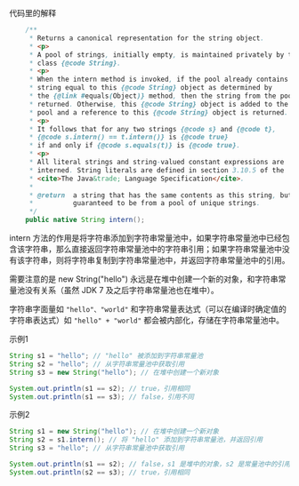 

代码里的解释
```java
    /**
     * Returns a canonical representation for the string object.
     * <p>
     * A pool of strings, initially empty, is maintained privately by the
     * class {@code String}.
     * <p>
     * When the intern method is invoked, if the pool already contains a
     * string equal to this {@code String} object as determined by
     * the {@link #equals(Object)} method, then the string from the pool is
     * returned. Otherwise, this {@code String} object is added to the
     * pool and a reference to this {@code String} object is returned.
     * <p>
     * It follows that for any two strings {@code s} and {@code t},
     * {@code s.intern() == t.intern()} is {@code true}
     * if and only if {@code s.equals(t)} is {@code true}.
     * <p>
     * All literal strings and string-valued constant expressions are
     * interned. String literals are defined in section 3.10.5 of the
     * <cite>The Java&trade; Language Specification</cite>.
     *
     * @return  a string that has the same contents as this string, but is
     *          guaranteed to be from a pool of unique strings.
     */
    public native String intern();
```

intern 方法的作用是将字符串添加到字符串常量池中，如果字符串常量池中已经包含该字符串，那么直接返回字符串常量池中的字符串引用；如果字符串常量池中没有该字符串，则将字符串复制到字符串常量池中，并返回字符串常量池中的引用。

需要注意的是 new String("hello") 永远是在堆中创建一个新的对象，和字符串常量池没有关系（虽然 JDK 7 及之后字符串常量池也在堆中）。

字符串字面量如 `"hello"、"world"` 和字符串常量表达式（可以在编译时确定值的字符串表达式）如 `"hello" + "world"` 都会被内部化，存储在字符串常量池中。

示例1
```java
String s1 = "hello"; // "hello" 被添加到字符串常量池
String s2 = "hello"; // 从字符串常量池中获取引用
String s3 = new String("hello"); // 在堆中创建一个新对象

System.out.println(s1 == s2); // true，引用相同
System.out.println(s1 == s3); // false，引用不同
```

示例2
```java
String s1 = new String("hello"); // 在堆中创建一个新对象
String s2 = s1.intern(); // 将 "hello" 添加到字符串常量池，并返回引用
String s3 = "hello"; // 从字符串常量池中获取引用

System.out.println(s1 == s2); // false，s1 是堆中的对象，s2 是常量池中的引用
System.out.println(s2 == s3); // true，引用相同
```

